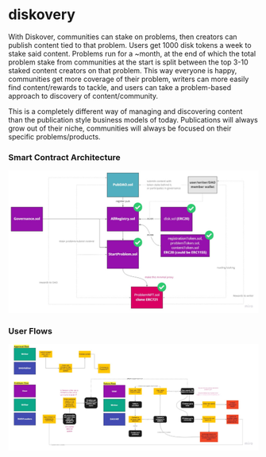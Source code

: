 # diskovery

With Diskover, communities can stake on problems, then creators can publish content tied to that problem. Users get 1000 disk tokens a week to stake said content. Problems run for a ~month, at the end of which the total problem stake from communities at the start is split between the top 3-10 staked content creators on that problem. This way everyone is happy, communities get more coverage of their problem, writers can more easily find content/rewards to tackle, and users can take a problem-based approach to discovery of content/community.

This is a completely different way of managing and discovering content than the publication style business models of today. Publications will always grow out of their niche, communities will always be focused on their specific problems/products.

### Smart Contract Architecture

![alt text](https://github.com/andrewhong5297/diskovery/blob/master/arch_v1.jpg)

### User Flows

![alt text](https://github.com/andrewhong5297/diskovery/blob/master/user_flow.jpg)
